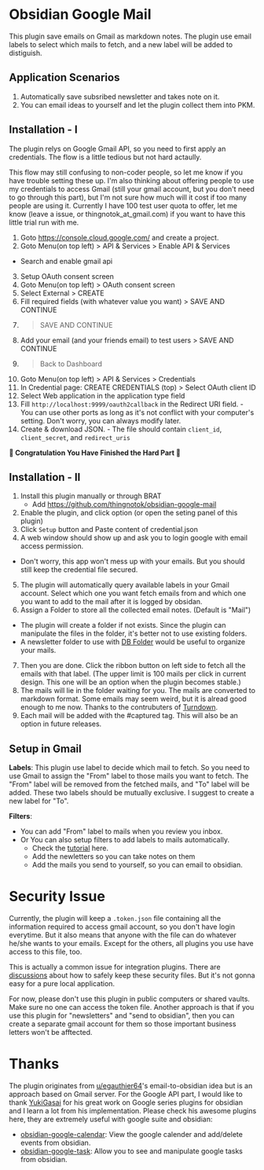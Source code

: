# Obsidian Google Mail

This plugin save emails on Gmail as markdown notes.
The plugin use email labels to select which mails to fetch, and a new label will be added to distiguish.

## Application Scenarios

1. Automatically save subsribed newsletter and takes note on it.
2. You can email ideas to yourself and let the plugin collect them into PKM.

## Installation - I

The plugin relys on Google Gmail API, so you need to first apply an credentials. The flow is a little tedious but not hard actaully.

This flow may still confusing to non-coder people, so let me know if you have trouble setting these up. I'm also thinking about offering people to use my credentials to access Gmail (still your gmail account, but you don't need to go through this part), but I'm not sure how much will it cost if too many people are using it. Currently I have 100 test user quota to offer, let me know (leave a issue, or thingnotok_at_gmail.com) if you want to have this little trial run with me.

1. Goto https://console.cloud.google.com/ and create a project.
2. Goto Menu(on top left) > API & Services > Enable API & Services
  - Search and enable gmail api
3. Setup OAuth consent screen
  1. Goto Menu(on top left) > OAuth consent screen
  2. Select External > CREATE
  3. Fill required fields (with whatever value you want) > SAVE AND CONTINUE
  4. > SAVE AND CONTINUE
  5. Add your email (and your friends email) to test users > SAVE AND CONTINUE
  6. > Back to Dashboard
3. Goto Menu(on top left) > API & Services > Credentials
  1. In Credential page: CREATE CREDENTIALS (top) > Select OAuth client ID
  2. Select Web application in the application type field
  3. Fill `http://localhost:9999/oauth2callback` in the Redirect URI field.
    - You can use other ports as long as it's not conflict with your computer's setting. Don't worry, you can always modify later.
  4. Create & download JSON.
    - The file should contain `client_id`, `client_secret`, and `redirect_uris`

__🎉 Congratulation You Have Finished the Hard Part 🙌__

## Installation - II

1. Install this plugin manually or through BRAT
    - Add https://github.com/thingnotok/obsidian-google-mail
2. Enable the plugin, and click option (or open the seting panel of this plugin)
3. Click `Setup` button and Paste content of credential.json
4. A web window should show up and ask you to login google with email access permission.
  - Don't worry, this app won't mess up with your emails. But you should still keep the credential file secured.
5. The plugin will automatically query available labels in your Gmail account. Select which one you want fetch emails from and which one you want to add to the mail after it is logged by obsidan.
6. Assign a Folder to store all the collected email notes. (Default is "Mail")
  - The plugin will create a folder if not exists. Since the plugin can manipulate the files in the folder, it's better not to use existing folders.
  - A newsletter folder to use with [DB Folder](https://github.com/RafaelGB/obsidian-db-folder) would be useful to organize your mails.
7. Then you are done. Click the ribbon button on left side to fetch all the emails with that label. (The upper limit is 100 mails per click in current design. This one will be an option when the plugin becomes stable.)
8. The mails will lie in the folder waiting for you. The mails are converted to markdown format. Some emails may seem weird, but it is alread good enough to me now. Thanks to the contrubuters of [Turndown](https://github.com/mixmark-io/turndown).
9. Each mail will be added with the #captured tag. This will also be an option in future releases.

## Setup in Gmail

__Labels__:
This plugin use label to decide which mail to fetch. So you need to use Gmail to assign the "From" label to those mails you want to fetch. The "From" label will be removed from the fetched mails, and "To" label will be added. These two labels should be mutually exclusive. I suggest to create a new label for "To". 

__Filters__:
- You can add "From" label to mails when you review you inbox.
- Or You can also setup filters to add labels to mails automatically.
  - Check the [tutorial](https://support.google.com/mail/answer/6579?hl=en#zippy=%2Ccreate-a-filter%2Cedit-or-delete-filters) here.
  - Add the newletters so you can take notes on them
  - Add the mails you send to yourself, so you can email to obsidian.

# Security Issue

Currently, the plugin will keep a `.token.json` file containing all the information required to access gmail account, so you don't have login everytime. But it also means that anyone with the file can do whatever he/she wants to your emails. Except for the others, all plugins you use have access to this file, too.

This is actually a common issue for integration plugins. There are [discussions](https://forum.obsidian.md/t/a-place-for-plugins-sensitive-data/18308) about how to safely keep these security files. But it's not gonna easy for a pure local application.

For now, please don't use this plugin in public computers or shared vaults. Make sure no one can access the token file. Another approach is that if you use this plugin for "newsletters" and "send to obsidian", then you can create a separate gmail account for them so those important business letters won't be afftected.

# Thanks

The plugin originates from [u/egauthier64](https://www.reddit.com/r/ObsidianMD/comments/yjiq4f/comment/iuqr10u/?context=3)'s email-to-obsidian idea but is an approach based on Gmail server. For the Google API part, I would like to thank [YukiGasai](https://github.com/YukiGasai/obsidian-google-tasks/commits?author=YukiGasai) for his great work on Google series plugins for obsidian and I learn a lot from his implementation. Please check his awesome plugins here, they are extremely useful with google suite and obsidian:

- [obsidian-google-calendar](https://github.com/YukiGasai/obsidian-google-calendar): View the google calender and add/delete events from obsidian.
- [obsidian-google-task](https://github.com/YukiGasai/obsidian-google-tasks): Allow you to see and manipulate google tasks from obsidian.
